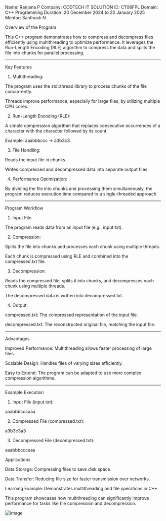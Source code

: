 Name: Ranjana P
Company: CODTECH IT SOLUTION
ID: CT08FPL
Domain: C++ Programming
Duration: 20 December 2024 to 20 January 2025
Mentor: Santhosh N

Overview of the Program

This C++ program demonstrates how to compress and decompress files efficiently using multithreading to optimize performance. It leverages the Run-Length Encoding (RLE) algorithm to compress the data and splits the file into chunks for parallel processing.


---

Key Features

1. Multithreading:

The program uses the std::thread library to process chunks of the file concurrently.

Threads improve performance, especially for large files, by utilizing multiple CPU cores.



2. Run-Length Encoding (RLE):

A simple compression algorithm that replaces consecutive occurrences of a character with the character followed by its count.

Example: aaabbbccc → a3b3c3.



3. File Handling:

Reads the input file in chunks.

Writes compressed and decompressed data into separate output files.



4. Performance Optimization:

By dividing the file into chunks and processing them simultaneously, the program reduces execution time compared to a single-threaded approach.





---

Program Workflow

1. Input File:

The program reads data from an input file (e.g., input.txt).



2. Compression:

Splits the file into chunks and processes each chunk using multiple threads.

Each chunk is compressed using RLE and combined into the compressed.txt file.



3. Decompression:

Reads the compressed file, splits it into chunks, and decompresses each chunk using multiple threads.

The decompressed data is written into decompressed.txt.



4. Output:

compressed.txt: The compressed representation of the input file.

decompressed.txt: The reconstructed original file, matching the input file.





---

Advantages

Improved Performance: Multithreading allows faster processing of large files.

Scalable Design: Handles files of varying sizes efficiently.

Easy to Extend: The program can be adapted to use more complex compression algorithms.



---

Example Execution

1. Input File (input.txt):

aaabbbcccaaa


2. Compressed File (compressed.txt):

a3b3c3a3


3. Decompressed File (decompressed.txt):

aaabbbcccaaa

Applications

Data Storage: Compressing files to save disk space.

Data Transfer: Reducing file size for faster transmission over networks.

Learning Example: Demonstrates multithreading and file operations in C++.


This program showcases how multithreading can significantly improve performance for tasks like file compression and decompression.

![image](https://github.com/user-attachments/assets/0998e57a-8312-44b8-8f96-a85f66b863b5)


